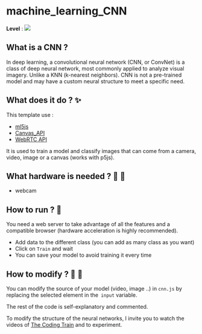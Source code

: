 # machine_learning_CNN

**Level** : ![](https://img.shields.io/badge/Level-Intermediate-yellow)

## What is a CNN ?
In deep learning, a convolutional neural network (CNN, or ConvNet) is a class of deep neural network, most commonly applied to analyze visual imagery. 
Unlike a KNN (k-nearest neighbors). CNN is not a pre-trained model and may have a custom neural structure to meet a specific need.

## What does it do ? ✨
This template use :
-  [ml5js](https://ml5js.org/)
-  [Canvas_API](https://developer.mozilla.org/fr/docs/Web/API/Canvas_API)
-  [WebRTC API](https://developer.mozilla.org/en-US/docs/Web/API/WebRTC_API)

It is used to train a model and classify images that can come from a camera, video, image or a canvas (works with p5js).

## What hardware is needed ? 💾 🔌
- webcam

## How to run ? 🚀
You need a web server to take advantage of all the features and a compatible browser (hardware acceleration is highly recommended).

- Add data to the different class (you can add as many class as you want)
- Click on `Train` and wait
- You can save your model to avoid training it every time

## How to modify ? 🔩 🔨


You can modify the source of your model (video, image ..) in `cnn.js` by replacing the selected element in the` input` variable.

The rest of the code is self-explanatory and commented.

To modify the structure of the neural networks, I invite you to watch the videos of [The Coding Train](https://www.youtube.com/watch?v=qPKsVAI_W6M&t=79s&ab_channel=TheCodingTrain) and to experiment.

